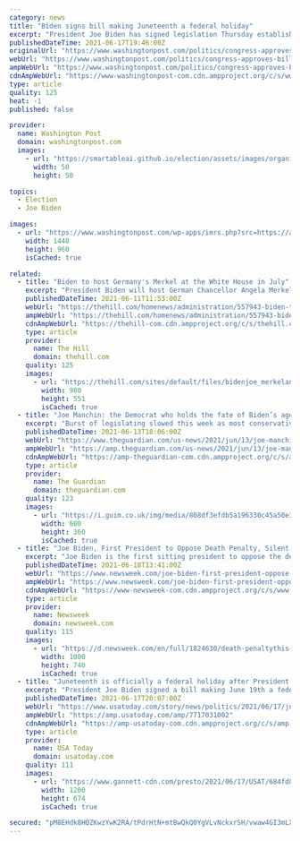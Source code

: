 ```yaml
---
category: news
title: "Biden signs bill making Juneteenth a federal holiday"
excerpt: "President Joe Biden has signed legislation Thursday establishing a new federal holiday commemorating the end of slavery, saying he believes it will go down as one of the greatest honors he has as pres"
publishedDateTime: 2021-06-17T19:46:00Z
originalUrl: "https://www.washingtonpost.com/politics/congress-approves-bill-to-make-juneteenth-a-federal-holiday/2021/06/17/55035578-cf4f-11eb-a224-bd59bd22197c_story.html"
webUrl: "https://www.washingtonpost.com/politics/congress-approves-bill-to-make-juneteenth-a-federal-holiday/2021/06/17/55035578-cf4f-11eb-a224-bd59bd22197c_story.html"
ampWebUrl: "https://www.washingtonpost.com/politics/congress-approves-bill-to-make-juneteenth-a-federal-holiday/2021/06/17/55035578-cf4f-11eb-a224-bd59bd22197c_story.html?outputType=amp"
cdnAmpWebUrl: "https://www-washingtonpost-com.cdn.ampproject.org/c/s/www.washingtonpost.com/politics/congress-approves-bill-to-make-juneteenth-a-federal-holiday/2021/06/17/55035578-cf4f-11eb-a224-bd59bd22197c_story.html?outputType=amp"
type: article
quality: 125
heat: -1
published: false

provider:
  name: Washington Post
  domain: washingtonpost.com
  images:
    - url: "https://smartableai.github.io/election/assets/images/organizations/washingtonpost.com-50x50.jpg"
      width: 50
      height: 50

topics:
  - Election
  - Joe Biden

images:
  - url: "https://www.washingtonpost.com/wp-apps/imrs.php?src=https://arc-anglerfish-washpost-prod-washpost.s3.amazonaws.com/public/DFULVLWPVAI6XIREXVM32IQZPQ.jpg&w=1440"
    width: 1440
    height: 960
    isCached: true

related:
  - title: "Biden to host Germany's Merkel at the White House in July"
    excerpt: "President Biden will host German Chancellor Angela Merkel at the White House next month, his third in-person visit with a foreign leader in Washington since taking office at the beginning of this year."
    publishedDateTime: 2021-06-11T11:53:00Z
    webUrl: "https://thehill.com/homenews/administration/557943-biden-to-host-germanys-merkel-at-the-white-house-in-july"
    ampWebUrl: "https://thehill.com/homenews/administration/557943-biden-to-host-germanys-merkel-at-the-white-house-in-july?amp"
    cdnAmpWebUrl: "https://thehill-com.cdn.ampproject.org/c/s/thehill.com/homenews/administration/557943-biden-to-host-germanys-merkel-at-the-white-house-in-july?amp"
    type: article
    provider:
      name: The Hill
      domain: thehill.com
    quality: 125
    images:
      - url: "https://thehill.com/sites/default/files/bidenjoe_merkelangela_germany_getty.jpg"
        width: 980
        height: 551
        isCached: true
  - title: "Joe Manchin: the Democrat who holds the fate of Biden’s agenda in his hands"
    excerpt: "Burst of legislating slowed this week as most conservative Senate Democrat thrust into position of unique power"
    publishedDateTime: 2021-06-13T18:06:00Z
    webUrl: "https://www.theguardian.com/us-news/2021/jun/13/joe-manchin-biden-agenda-senate-democrats"
    ampWebUrl: "https://amp.theguardian.com/us-news/2021/jun/13/joe-manchin-biden-agenda-senate-democrats"
    cdnAmpWebUrl: "https://amp-theguardian-com.cdn.ampproject.org/c/s/amp.theguardian.com/us-news/2021/jun/13/joe-manchin-biden-agenda-senate-democrats"
    type: article
    provider:
      name: The Guardian
      domain: theguardian.com
    quality: 123
    images:
      - url: "https://i.guim.co.uk/img/media/808df3efdb5a196330c45a50e30edb178e13b9fb/0_268_5578_3347/master/5578.jpg?width=300&quality=45&auto=format&fit=max&dpr=2&s=8c3dad6c7987a52609e907505aff5994"
        width: 600
        height: 360
        isCached: true
  - title: "Joe Biden, First President to Oppose Death Penalty, Silent as Spate of Executions to Begin"
    excerpt: "Joe Biden is the first sitting president to oppose the death penalty, but his silence on the issue since taking office has left many anti-capital punishment activists confused."
    publishedDateTime: 2021-06-18T13:41:00Z
    webUrl: "https://www.newsweek.com/joe-biden-first-president-oppose-death-penalty-silent-spate-executions-begin-1601936"
    ampWebUrl: "https://www.newsweek.com/joe-biden-first-president-oppose-death-penalty-silent-spate-executions-begin-1601936?amp=1"
    cdnAmpWebUrl: "https://www-newsweek-com.cdn.ampproject.org/c/s/www.newsweek.com/joe-biden-first-president-oppose-death-penalty-silent-spate-executions-begin-1601936?amp=1"
    type: article
    provider:
      name: Newsweek
      domain: newsweek.com
    quality: 115
    images:
      - url: "https://d.newsweek.com/en/full/1824630/death-penaltythis-march-22-1995-file-photo.jpg"
        width: 1000
        height: 740
        isCached: true
  - title: "Juneteenth is officially a federal holiday after President Biden signs bill in White House ceremony"
    excerpt: "President Joe Biden signed a bill making June 19th a federal holiday at a White House ceremony with Vice President Kamala Harris, Opal Lee and others."
    publishedDateTime: 2021-06-17T20:07:00Z
    webUrl: "https://www.usatoday.com/story/news/politics/2021/06/17/juneteenth-bill-marking-end-slavery-us-signed-biden/7717031002/"
    ampWebUrl: "https://amp.usatoday.com/amp/7717031002"
    cdnAmpWebUrl: "https://amp-usatoday-com.cdn.ampproject.org/c/s/amp.usatoday.com/amp/7717031002"
    type: article
    provider:
      name: USA Today
      domain: usatoday.com
    quality: 111
    images:
      - url: "https://www.gannett-cdn.com/presto/2021/06/17/USAT/684fd8b3-250a-4316-a03d-5b9c21fcb137-USATSI_14827992.jpg?auto=webp&crop=1023,575,x1,y65&format=pjpg&width=1200"
        width: 1200
        height: 674
        isCached: true

secured: "pM8EHdk8HQZKwzYwK2RA/tPdrHtN+mtBwQkQ0YgVLvNckxrSH/vwaw4GI3mLXGD0JfqxTSbHOKlhm+3DVU+ew+PpZUWd+IdGkzXsDj3P8anahu43LOLbUfCcifc8i2kTNpCx/lLAm1kw5C1ROISJPeQ0ogWpYA+jiQuWKDojCNsUg/6tN67iaP8EioTP8dLVwgANW++NNH7JQUJdqehSZwXz8bHMYINiBI3U3g5ujGHtdnOD+1DwoyAyGDSoqDIg7M8UOlzVuvaUx7PpDQw73FmuVOe9Tq61LW4IjlfAzfzohydD4nPFYXLfJlGgXCCnocWnk3wAxJkFcSiCM3AmSZcFIcxjghVMrMtegra53NA=;Kh317UaPA8jC5JTI8nWNIg=="
---
```


